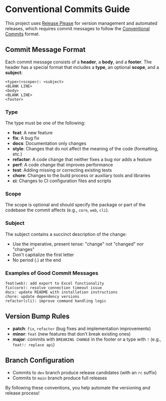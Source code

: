 # Conventional Commits Guide

This project uses [Release Please](https://github.com/googleapis/release-please) for version management and automated releases, which requires commit messages to follow the [Conventional Commits](https://www.conventionalcommits.org/) format.

## Commit Message Format

Each commit message consists of a **header**, a **body**, and a **footer**. The header has a special format that includes a **type**, an optional **scope**, and a **subject**:

```
<type>(<scope>): <subject>
<BLANK LINE>
<body>
<BLANK LINE>
<footer>
```

### Type

The type must be one of the following:

- **feat**: A new feature
- **fix**: A bug fix
- **docs**: Documentation only changes
- **style**: Changes that do not affect the meaning of the code (formatting, etc.)
- **refactor**: A code change that neither fixes a bug nor adds a feature
- **perf**: A code change that improves performance
- **test**: Adding missing or correcting existing tests
- **chore**: Changes to the build process or auxiliary tools and libraries
- **ci**: Changes to CI configuration files and scripts

### Scope

The scope is optional and should specify the package or part of the codebase the commit affects (e.g., `core`, `web`, `cli`).

### Subject

The subject contains a succinct description of the change:

- Use the imperative, present tense: "change" not "changed" nor "changes"
- Don't capitalize the first letter
- No period (.) at the end

### Examples of Good Commit Messages

```
feat(web): add export to Excel functionality
fix(core): resolve connection timeout issue
docs: update README with installation instructions
chore: update dependency versions
refactor(cli): improve command handling logic
```

## Version Bump Rules

- **patch**: `fix`, `refactor` (bug fixes and implementation improvements)
- **minor**: `feat` (new features that don't break existing ones)
- **major**: commits with `BREAKING CHANGE` in the footer or a type with `!` (e.g., `feat!: replace api`)

## Branch Configuration

- Commits to `dev` branch produce release candidates (with an `rc` suffix)
- Commits to `main` branch produce full releases

By following these conventions, you help automate the versioning and release process!
